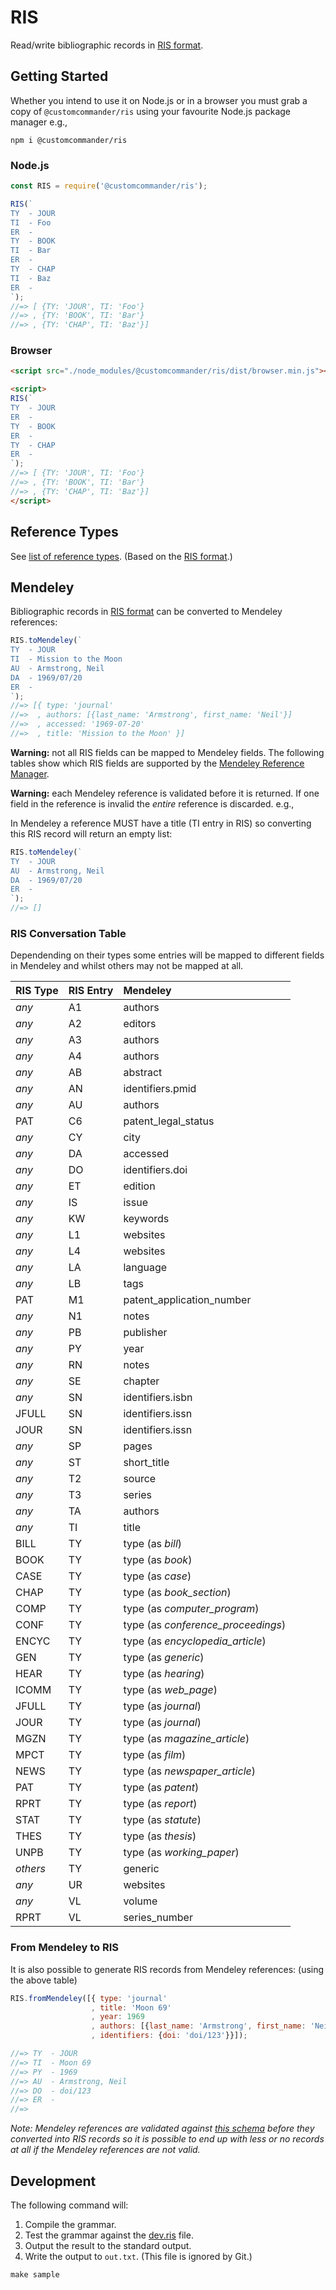 # RIS

Read/write bibliographic records in [RIS format][].

## Getting Started

Whether you intend to use it on Node.js or in a browser you must grab a copy of `@customcommander/ris` using your favourite Node.js package manager e.g.,

```
npm i @customcommander/ris
```

### Node.js

```javascript
const RIS = require('@customcommander/ris');

RIS(`
TY  - JOUR
TI  - Foo
ER  - 
TY  - BOOK
TI  - Bar
ER  - 
TY  - CHAP
TI  - Baz
ER  - 
`);
//=> [ {TY: 'JOUR', TI: 'Foo'}
//=> , {TY: 'BOOK', TI: 'Bar'}
//=> , {TY: 'CHAP', TI: 'Baz'}]
```

### Browser

```html
<script src="./node_modules/@customcommander/ris/dist/browser.min.js"></script>

<script>
RIS(`
TY  - JOUR
ER  - 
TY  - BOOK
ER  - 
TY  - CHAP
ER  - 
`);
//=> [ {TY: 'JOUR', TI: 'Foo'}
//=> , {TY: 'BOOK', TI: 'Bar'}
//=> , {TY: 'CHAP', TI: 'Baz'}]
</script>
```

## Reference Types

See [list of reference types](https://github.com/customcommander/ris/blob/master/resources/types.csv). (Based on the [RIS format].)

## Mendeley

Bibliographic records in [RIS format] can be converted to Mendeley references:

```javascript
RIS.toMendeley(`
TY  - JOUR
TI  - Mission to the Moon
AU  - Armstrong, Neil
DA  - 1969/07/20
ER  - 
`);
//=> [{ type: 'journal'
//=>  , authors: [{last_name: 'Armstrong', first_name: 'Neil'}]
//=>  , accessed: '1969-07-20'
//=>  , title: 'Mission to the Moon' }]
```

**Warning:** not all RIS fields can be mapped to Mendeley fields. The following tables show which RIS fields are supported by the [Mendeley Reference Manager].

**Warning:** each Mendeley reference is validated before it is returned. If one field in the reference is invalid the _entire_ reference is discarded. e.g.,

In Mendeley a reference MUST have a title (TI entry in RIS) so converting this RIS record will return an empty list:

```javascript
RIS.toMendeley(`
TY  - JOUR
AU  - Armstrong, Neil
DA  - 1969/07/20
ER  - 
`);
//=> []
```

### RIS Conversation Table

Dependending on their types some entries will be mapped to different fields in Mendeley and whilst others may not be mapped at all.

| RIS Type | RIS Entry | Mendeley                           |
|:---------|:----------|:-----------------------------------|
| *any*    | A1        | authors                            |
| *any*    | A2        | editors                            |
| *any*    | A3        | authors                            |
| *any*    | A4        | authors                            |
| *any*    | AB        | abstract                           |
| *any*    | AN        | identifiers.pmid                   |
| *any*    | AU        | authors                            |
| PAT      | C6        | patent_legal_status                |
| *any*    | CY        | city                               |
| *any*    | DA        | accessed                           |
| *any*    | DO        | identifiers.doi                    |
| *any*    | ET        | edition                            |
| *any*    | IS        | issue                              |
| *any*    | KW        | keywords                           |
| *any*    | L1        | websites                           |
| *any*    | L4        | websites                           |
| *any*    | LA        | language                           |
| *any*    | LB        | tags                               |
| PAT      | M1        | patent_application_number          |
| *any*    | N1        | notes                              |
| *any*    | PB        | publisher                          |
| *any*    | PY        | year                               |
| *any*    | RN        | notes                              |
| *any*    | SE        | chapter                            |
| *any*    | SN        | identifiers.isbn                   |
| JFULL    | SN        | identifiers.issn                   |
| JOUR     | SN        | identifiers.issn                   |
| *any*    | SP        | pages                              |
| *any*    | ST        | short_title                        |
| *any*    | T2        | source                             |
| *any*    | T3        | series                             |
| *any*    | TA        | authors                            |
| *any*    | TI        | title                              |
| BILL     | TY        | type (as *bill*)                   |
| BOOK     | TY        | type (as *book*)                   |
| CASE     | TY        | type (as *case*)                   |
| CHAP     | TY        | type (as *book_section*)           |
| COMP     | TY        | type (as *computer_program*)       |
| CONF     | TY        | type (as *conference_proceedings*) |
| ENCYC    | TY        | type (as *encyclopedia_article*)   |
| GEN      | TY        | type (as *generic*)                |
| HEAR     | TY        | type (as *hearing*)                |
| ICOMM    | TY        | type (as *web_page*)               |
| JFULL    | TY        | type (as *journal*)                |
| JOUR     | TY        | type (as *journal*)                |
| MGZN     | TY        | type (as *magazine_article*)       |
| MPCT     | TY        | type (as *film*)                   |
| NEWS     | TY        | type (as *newspaper_article*)      |
| PAT      | TY        | type (as *patent*)                 |
| RPRT     | TY        | type (as *report*)                 |
| STAT     | TY        | type (as *statute*)                |
| THES     | TY        | type (as *thesis*)                 |
| UNPB     | TY        | type (as *working_paper*)          |
| *others* | TY        | generic                            |
| *any*    | UR        | websites                           |
| *any*    | VL        | volume                             |
| RPRT     | VL        | series_number                      |

### From Mendeley to RIS

It is also possible to generate RIS records from Mendeley references: (using the above table)

```javascript
RIS.fromMendeley([{ type: 'journal'
                  , title: 'Moon 69'
                  , year: 1969
                  , authors: [{last_name: 'Armstrong', first_name: 'Neil'}]
                  , identifiers: {doi: 'doi/123'}}]);

//=> TY  - JOUR
//=> TI  - Moon 69
//=> PY  - 1969
//=> AU  - Armstrong, Neil
//=> DO  - doi/123
//=> ER  - 
//=>
```

*Note: Mendeley references are validated against [this schema](https://github.com/customcommander/ris/blob/master/src/mendeley.schema.json) before they converted into RIS records so it is possible to end up with less or no records at all if the Mendeley references are not valid.*

## Development

The following command will:

1.  Compile the grammar.
2.  Test the grammar against the [dev.ris](./resources/dev.ris) file.
3.  Output the result to the standard output.
4.  Write the output to `out.txt`. (This file is ignored by Git.)

```
make sample
```

[RIS format]: https://en.wikipedia.org/wiki/RIS_(file_format)
[Mendeley Reference Manager]: https://www.mendeley.com/reference-manager/
